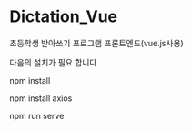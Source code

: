 # Dictation_Vue
초등학생 받아쓰기 프로그램 프론트엔드(vue.js사용)

다음의 설치가 필요 합니다

npm install

npm install axios

npm run serve


